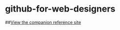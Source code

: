 # github-for-web-designers
##[View the companion reference site](https://teja2074.github.io/github-for-web-designers/)
